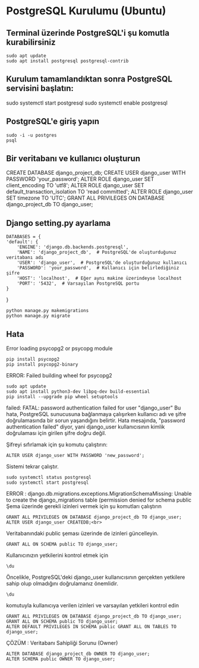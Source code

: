 # PostgreSQL Kurulumu (Ubuntu)

## Terminal üzerinde PostgreSQL'i şu komutla kurabilirsiniz
    sudo apt update
    sudo apt install postgresql postgresql-contrib
## Kurulum tamamlandıktan sonra PostgreSQL servisini başlatın:
   sudo systemctl start postgresql
   sudo systemctl enable postgresql
## PostgreSQL'e giriş yapın
    sudo -i -u postgres
    psql
## Bir veritabanı ve kullanıcı oluşturun

   CREATE DATABASE django_project_db;
   CREATE USER django_user WITH PASSWORD 'your_password';
   ALTER ROLE django_user SET client_encoding TO 'utf8';
   ALTER ROLE django_user SET default_transaction_isolation TO 'read committed';
   ALTER ROLE django_user SET timezone TO 'UTC';
   GRANT ALL PRIVILEGES ON DATABASE django_project_db TO django_user;

## Django setting.py ayarlama

    DATABASES = {
    'default': {
        'ENGINE': 'django.db.backends.postgresql',
        'NAME': 'django_project_db',  # PostgreSQL'de oluşturduğunuz veritabanı adı
        'USER': 'django_user',  # PostgreSQL'de oluşturduğunuz kullanıcı
        'PASSWORD': 'your_password',  # Kullanıcı için belirlediğiniz şifre
        'HOST': 'localhost',  # Eğer aynı makine üzerindeyse localhost
        'PORT': '5432',  # Varsayılan PostgreSQL portu
    }
}

    python manage.py makemigrations
    python manage.py migrate
## Hata

Error loading psycopg2 or psycopg module

    pip install psycopg2
    pip install psycopg2-binary

ERROR: Failed building wheel for psycopg2

    sudo apt update
    sudo apt install python3-dev libpq-dev build-essential
    pip install --upgrade pip wheel setuptools

failed: FATAL:  password authentication failed for user "django_user"
Bu hata, PostgreSQL sunucusuna bağlanmaya çalışırken kullanıcı adı ve şifre doğrulamasında bir sorun yaşandığını belirtir. 
Hata mesajında, "password authentication failed" diyor, yani django_user kullanıcısının kimlik doğrulaması için girilen şifre doğru değil.<br>

Şifreyi sıfırlamak için şu komutu çalıştırın:<br>

    ALTER USER django_user WITH PASSWORD 'new_password';

Sistemi tekrar çalıştır.

    sudo systemctl status postgresql
    sudo systemctl start postgresql

ERROR : django.db.migrations.exceptions.MigrationSchemaMissing: Unable to create the django_migrations table (permission denied for schema public
Şema üzerinde gerekli izinleri vermek için şu komutları çalıştırın<br>

    GRANT ALL PRIVILEGES ON DATABASE django_project_db TO django_user;
    ALTER USER django_user CREATEDB;<br>

Veritabanındaki public şeması üzerinde de izinleri güncelleyin.

    GRANT ALL ON SCHEMA public TO django_user;

Kullanıcınızın yetkilerini kontrol etmek için

    \du

Öncelikle, PostgreSQL'deki django_user kullanıcısının gerçekten yetkilere sahip olup olmadığını doğrulamanız önemlidir. 

    \du
    
komutuyla kullanıcıya verilen izinleri ve varsayılan yetkileri kontrol edin

    GRANT ALL PRIVILEGES ON DATABASE django_project_db TO django_user;
    GRANT ALL ON SCHEMA public TO django_user;
    ALTER DEFAULT PRIVILEGES IN SCHEMA public GRANT ALL ON TABLES TO django_user;

ÇÖZÜM : Veritabanı Sahipliği Sorunu (Owner)

    ALTER DATABASE django_project_db OWNER TO django_user;
    ALTER SCHEMA public OWNER TO django_user;






